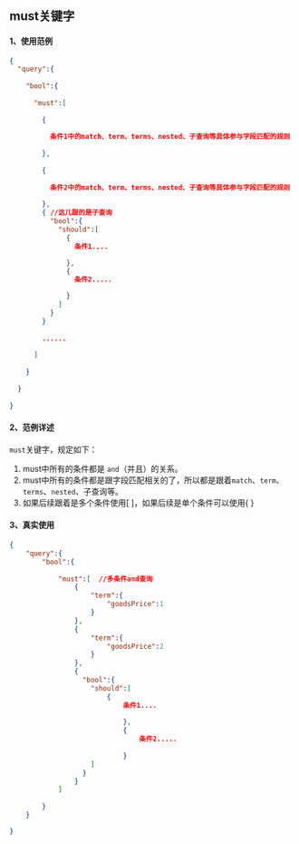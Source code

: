 ## must关键字



#### 1、使用范例

```json
{
  "query":{
    
    "bool":{
      
      "must":[
        
        {
          
          条件1中的match、term、terms、nested、子查询等具体参与字段匹配的规则
          
        },
        
        {
          
          条件2中的match、term、terms、nested、子查询等具体参与字段匹配的规则 
          
        },
        { //这儿跟的是子查询
          "bool":{
            "should":[
              {
                条件1....

              },
              {
                条件2.....

              }
            ]
          }
        }
        
        ......
        
      ]
      
    }
    
  }
  
}
```





#### 2、范例详述

`must`关键字，规定如下：

1. must中所有的条件都是 `and`（并且）的关系。
2. must中所有的条件都是跟字段匹配相关的了，所以都是跟着`match`、`term`、`terms`、`nested`、子查询等。
3. 如果后续跟着是多个条件使用[ ]，如果后续是单个条件可以使用{ }





#### 3、真实使用

```json
{
    "query":{
        "bool":{
            
            "must":[  //多条件and查询
                {
                    "term":{
                        "goodsPrice":1
                    }
                },
                {
                    "term":{
                        "goodsPrice":2
                    }
                },
                {
                  "bool":{
                    "should":[
                      	{
                      		条件1....
                      	
                    		},
                    		{
                    			条件2.....
                    			
                  			}
                    ]
                  }
                }
            ]
            
        }
    }

}
```

